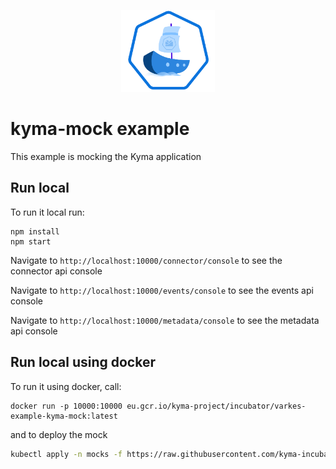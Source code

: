 <p align="center">
 <img src="../../logos/logo.svg" width="150">
</p>

# kyma-mock example

This example is mocking the Kyma application

## Run local

To run it local run:
```
npm install
npm start
```

Navigate to `http://localhost:10000/connector/console` to see the connector api console

Navigate to `http://localhost:10000/events/console` to see the events api console

Navigate to `http://localhost:10000/metadata/console` to see the metadata api console

## Run local using docker

To run it using docker, call:
```
docker run -p 10000:10000 eu.gcr.io/kyma-project/incubator/varkes-example-kyma-mock:latest
```

and to deploy the mock
```bash
kubectl apply -n mocks -f https://raw.githubusercontent.com/kyma-incubator/varkes/master/examples/kyma-mock/deployment/deployment.yaml
```